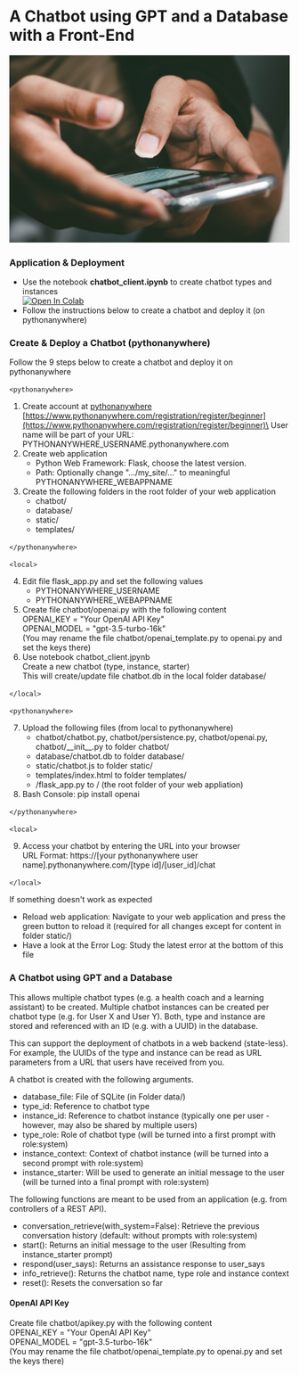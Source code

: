 # A Chatbot using GPT and a Database with a Front-End

<picture>
 <img alt="a close up of a person holding a cell phone" src=".readme/pradamas-gifarry-889Qh5HJj4I-unsplash.jpg">
</picture>

### Application & Deployment
- Use the notebook **chatbot_client.ipynb** to create chatbot types and instances\
 [![Open In Colab](https://colab.research.google.com/assets/colab-badge.svg)](https://colab.research.google.com/github/zhaw-iwi/singlestateconversation/blob/main/chatbot_client.ipynb)
- Follow the instructions below to create a chatbot and deploy it (on pythonanywhere)

### Create & Deploy a Chatbot (pythonanywhere)
Follow the 9 steps below to create a chatbot and deploy it on pythonanywhere

`<pythonanywhere>`

1. Create account at [pythonanywhere](https://www.pythonanywhere.com)\
    [https://www.pythonanywhere.com/registration/register/beginner](https://www.pythonanywhere.com/registration/register/beginner)\
    User name will be part of your URL: PYTHONANYWHERE_USERNAME.pythonanywhere.com
3. Create web application
    - Python Web Framework: Flask, choose the latest version.
    - Path: Optionally change ".../my_site/..." to meaningful PYTHONANYWHERE_WEBAPPNAME
4. Create the following folders in the root folder of your web application
    - chatbot/
    - database/
    - static/
    - templates/

`</pythonanywhere>`

`<local>`

4. Edit file flask_app.py and set the following values
    - PYTHONANYWHERE_USERNAME
    - PYTHONANYWHERE_WEBAPPNAME
5. Create file chatbot/openai.py with the following content\
    OPENAI_KEY = "Your OpenAI API Key"\
    OPENAI_MODEL = "gpt-3.5-turbo-16k"\
   (You may rename the file chatbot/openai_template.py to openai.py and set the keys there)
7. Use notebook chatbot_client.jpynb\
    Create a new chatbot (type, instance, starter)\
    This will create/update file chatbot.db in the local folder database/

`</local>`

`<pythonanywhere>`

7. Upload the following files (from local to pythonanywhere)
    - chatbot/chatbot.py, chatbot/persistence.py, chatbot/openai.py, chatbot/\_\_init\_\_.py to folder chatbot/
    - database/chatbot.db to folder database/
    - static/chatbot.js to folder static/
    - templates/index.html to folder templates/
    - /flask_app.py to / (the root folder of your web appliation)
8. Bash Console: pip install openai

`</pythonanywhere>`

`<local>`

9. Access your chatbot by entering the URL into your browser\
    URL Format: https://[your pythonanywhere user name].pythonanywhere.com/[type id]/[user_id]/chat

`</local>`

If something doesn't work as expected
- Reload web application: 
    Navigate to your web application and press the green button to reload it (required for all changes except for content in folder static/)
- Have a look at the Error Log: 
    Study the latest error at the bottom of this file

### A Chatbot using GPT and a Database
This allows multiple chatbot types (e.g. a health coach and a learning assistant) to be created. Multiple chatbot instances can be created per chatbot type (e.g. for User X and User Y). Both, type and instance are stored and referenced with an ID (e.g. with a UUID) in the database.

This can support the deployment of chatbots in a web backend (state-less). For example, the UUIDs of the type and instance can be read as URL parameters from a URL that users have received from you.

A chatbot is created with the following arguments.
- database_file: File of SQLite (in Folder data/)
- type_id: Reference to chatbot type
- instance_id: Reference to chatbot instance (typically one per user - however, may also be shared by multiple users)
- type_role: Role of chatbot type (will be turned into a first prompt with role:system)
- instance_context: Context of chatbot instance (will be turned into a second prompt with role:system)
- instance_starter: Will be used to generate an initial message to the user (will be turned into a final prompt with role:system)

The following functions are meant to be used from an application (e.g. from controllers of a REST API).
- conversation_retrieve(with_system=False): Retrieve the previous conversation history (default: without prompts with role:system)
- start(): Returns an initial message to the user (Resulting from instance_starter prompt)
- respond(user_says): Returns an assistance response to user_says
- info_retrieve(): Returns the chatbot name, type role and instance context
- reset(): Resets the conversation so far

#### OpenAI API Key

Create file chatbot/apikey.py with the following content\
    OPENAI_KEY = "Your OpenAI API Key"\
    OPENAI_MODEL = "gpt-3.5-turbo-16k"\
(You may rename the file chatbot/openai_template.py to openai.py and set the keys there)
